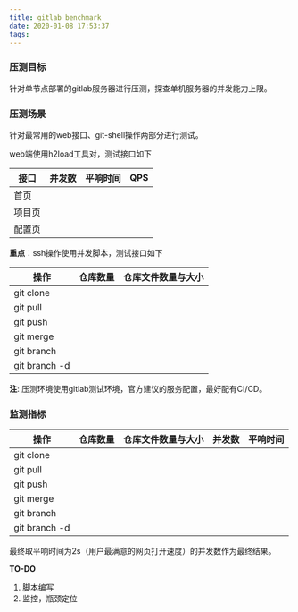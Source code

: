 ```yaml
---
title: gitlab benchmark
date: 2020-01-08 17:53:37
tags:
---
```


### 压测目标

针对单节点部署的gitlab服务器进行压测，探查单机服务器的并发能力上限。

### 压测场景

针对最常用的web接口、git-shell操作两部分进行测试。

web端使用h2load工具对，测试接口如下

| 接口   | 并发数 | 平响时间 | QPS  |
| ------ | ------ | -------- | ---- |
| 首页   |        |          |      |
| 项目页 |        |          |      |
| 配置页 |        |          |      |

**重点**：ssh操作使用并发脚本，测试接口如下

| 操作          | 仓库数量 | 仓库文件数量与大小 |
| ------------- | -------- | ------------------ |
| git clone     |          |                    |
| git pull      |          |                    |
| git push      |          |                    |
| git merge     |          |                    |
| git branch    |          |                    |
| git branch -d |          |                    |

**注**: 压测环境使用gitlab测试环境，官方建议的服务配置，最好配有CI/CD。

### 监测指标
| 操作          | 仓库数量 | 仓库文件数量与大小 | 并发数 | 平响时间 |
| ------------- | -------- | ------------------ | ------ | -------- |
| git clone     |          |                    |        |          |
| git pull      |          |                    |        |          |
| git push      |          |                    |        |          |
| git merge     |          |                    |        |          |
| git branch    |          |                    |        |          |
| git branch -d |          |                    |        |          |

最终取平响时间为2s（用户最满意的网页打开速度）的并发数作为最终结果。



**TO-DO**

1. 脚本编写
2. 监控，瓶颈定位